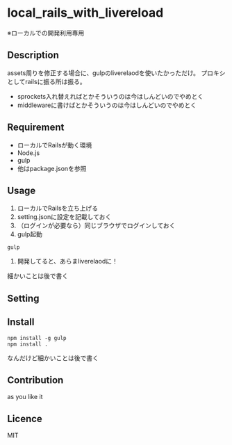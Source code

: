 local_rails_with_livereload
====

※ローカルでの開発利用専用

## Description

assets周りを修正する場合に、gulpのliverelaodを使いたかっただけ。
プロキシとしてrailsに振る所は振る。

* sprockets入れ替えればとかそういうのは今はしんどいのでやめとく
* middlewareに書けばとかそういうのは今はしんどいのでやめとく

## Requirement

* ローカルでRailsが動く環境
* Node.js
* gulp
* 他はpackage.jsonを参照

## Usage

1. ローカルでRailsを立ち上げる
1. setting.jsonに設定を記載しておく
1. （ログインが必要なら）同じブラウザでログインしておく
1. gulp起動
```
gulp
```
1. 開発してると、あらまliverelaodに！

細かいことは後で書く

## Setting

## Install

```
npm install -g gulp
npm install .
```
なんだけど細かいことは後で書く

## Contribution

as you like it

## Licence

MIT
